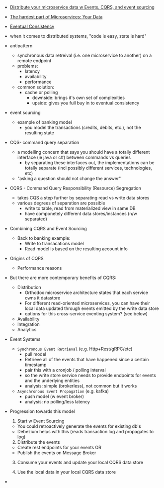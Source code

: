 - [Distribute your microservice data w Events, CQRS, and event sourcing](https://www.youtube.com/watch?v=HdvWfr2KwA0&t=8s)
- [The hardest part of Microservices: Your Data](https://www.youtube.com/watch?v=MrV0DqTqpFU)
- [Eventual Consistency](https://en.wikipedia.org/wiki/Eventual_consistency#Strong_eventual_consistency)
- when it comes to distributed systems, "code is easy, state is hard"
- antipattern
  - synchronous data retreival (i.e. one microservice to another) on a remote endpoint
  - problems:
    - latency
    - availability
    - performance
  - common solution:
    - cache or polling
      - downside: brings it's own set of complexities
      - upside: gives you full buy in to eventual consistency
- event sourcing
  - example of banking model
    - you model the transactions (credits, debits, etc.), not the resulting state
- CQS- command query separation
  - a modelling concern that says you should have a totally different interface (ie java or c#) between commands vs queries
    - by separating these interfaces out, the implementations can be totally separate (incl possibly different services, technologies, etc)
  - "asking a question should not change the answer"
- CQRS - Command Query Responsibility (Resource) Segregation
  - takes CQS a step further by separating read vs write data stores
  - various degrees of separation are possible
    - write to table, read from materialized view in same DB
    - have componetely different data stores/instances (n/w separated)
- Combining CQRS and Event Sourcing
  - Back to banking example:
    - Write to transacations model
    - Read model is based on the resulting account info
- Origins of CQRS
  - Performance reasons
- But there are more contemporary benefits of CQRS:
  - Distribution
    - Orthodox microservice architecture states that each service owns it datastore
    - For different read-oriented microservices, you can have their local data updated through events emitted by the write data store
    - options for this cross-service eventing system? (see below)
  - Availability
  - Integration
  - Analytics
- Event Systems
  - `Synchronous Event Retrieval` (e.g. Http+Rest/gRPC/etc)
    - pull model
    - Retrieve all of the events that have happened since a certain timestamp
    - pair this with a cronjob / polling interval
    - so the write store service needs to provide endpoints for events and the underlying entities
    - analysis: simple (brokerless), not common but it works
  - `Asynchronous Event Propagation` (e.g. kafka)
    - push model (w event broker)
    - analysis: no polling/less latency
- Progression towards this model
  1. Start w Event Sourcing
    - You could retroactively generate the events for existing db's
    - Debezium helps with this (reads transaction log and propagates to log)

  2. Distribute the events
    - Create rest endpoints for your events OR
    - Publish the events on Message Broker 

  3. Consume your events and update your local CQRS data store

  4. Use the local data in your local CQRS data store

- 
